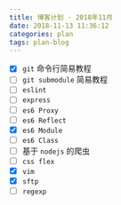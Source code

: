 ```yaml
---
title: 博客计划 · 2018年11月
date: 2018-11-13 11:36:12
categories: plan
tags: plan-blog
---
```


- [x] `git` 命令行简易教程
- [ ] `git submodule` 简易教程
- [ ] `eslint`
- [ ] `express`
- [ ] `es6 Proxy`
- [ ] `es6 Reflect`
- [x] `es6 Module`
- [ ] `es6 Class`
- [ ] 基于 `nodejs` 的爬虫
- [ ] `css flex`
- [x] `vim`
- [x] `sftp`
- [ ] `regexp`
